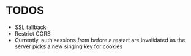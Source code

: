 # TODOS
- SSL fallback
- Restrict CORS
- Currently, auth sessions from before a restart are invalidated as the server picks a new singing key for cookies
